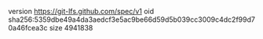 version https://git-lfs.github.com/spec/v1
oid sha256:5359dbe49a4da3aedcf3e5ac9be66d59d5b039cc3009c4dc2f99d70a46fcea3c
size 4941838
